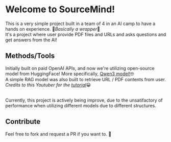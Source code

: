 # Welcome to SourceMind!
This is a very simple project built in a team of 4 in an AI camp to have a hands on experience. 😬*Basically a wrapper*🥲 <br>
It's a project where user provide PDF files and URLs and asks questions and get answers from the AI!
<br>

## Methods/Tools
Initially built on paid OpenAI APIs, and now we're utilizing open-source model from HuggingFace!
More specifically, <a href='https://huggingface.co/Qwen/Qwen3-0.6B'>Qwen3 model!</a>🤓 <br>
A simple RAG model was also built to retrieve URL / PDF contents from user.<br>
*Credits to this Youtuber for the <a href='https://www.youtube.com/watch?v=2TJxpyO3ei4&t=214s'>tutorial*</a>😀

<br>
Currently, this project is actively being improve, due to the unsatifactory of performance when utilizing different models due to different structures.
<br>

## Contribute
Feel free to fork and request a PR if you want to. 🍔
